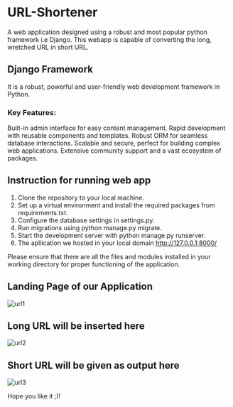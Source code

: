 # URL-Shortener
A web application designed using a robust and most popular python framework i.e Django. This webapp is capable of converting the long, wretched URL in short URL.

## Django Framework
It is a robust, powerful and user-friendly web development framework in Python.

### Key Features:

Built-in admin interface for easy content management.
Rapid development with reusable components and templates.
Robust ORM for seamless database interactions.
Scalable and secure, perfect for building complex web applications.
Extensive community support and a vast ecosystem of packages.

## Instruction for running web app

1. Clone the repository to your local machine.
2. Set up a virtual environment and install the required packages from requirements.txt.
3. Configure the database settings in settings.py.
4. Run migrations using python manage.py migrate.
5. Start the development server with python manage.py runserver.
6. The apllication we hosted in your local domain http://127.0.0.1:8000/

Please ensure that there are all the files and modules installed in your working directory for proper functioning of the application.

## Landing Page of our Application
![url1](https://github.com/Dartpixel/URL-Shortener/assets/89685890/88b51646-84ab-4c68-9c7d-9a689211f9c2)

## Long URL will be inserted here
![url2](https://github.com/Dartpixel/URL-Shortener/assets/89685890/25f8f6e8-c572-49df-9a79-85f03870c6ce)

## Short URL will be given as output here
![url3](https://github.com/Dartpixel/URL-Shortener/assets/89685890/dba68413-58fb-4231-a5e2-e2f8f39a0673)

Hope you like it ;)!

